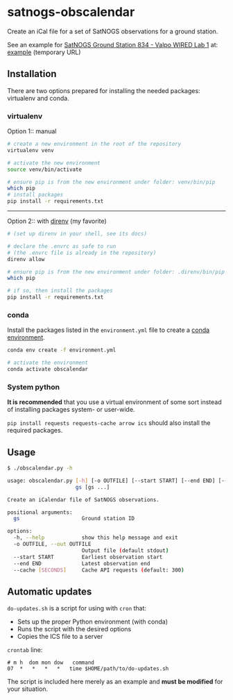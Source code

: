 # satnogs-obscalendar
Create an iCal file for a set of SatNOGS observations for a ground station.


See an example for [SatNOGS Ground Station 834 - Valpo WIRED Lab 1](https://network.satnogs.org/stations/834/) at: [example](https://agnd.net/dalian/calendar/) (temporary URL)


## Installation

There are two options prepared for installing the needed packages: virtualenv
and conda.


### virtualenv

Option 1:: manual

```bash
# create a new environment in the root of the repository
virtualenv venv

# activate the new environment
source venv/bin/activate

# ensure pip is from the new environment under folder: venv/bin/pip
which pip
# install packages
pip install -r requirements.txt
```

---


Option 2:: with [direnv](https://direnv.net/) (my favorite)

```bash
# (set up direnv in your shell, see its docs)

# declare the .envrc as safe to run
# (the .envrc file is already in the repository)
direnv allow

# ensure pip is from the new environment under folder: .direnv/bin/pip
which pip

# if so, then install the packages
pip install -r requirements.txt
```


### conda

Install the packages listed in the `environment.yml` file to create a [conda environment](https://conda.io/projects/conda/en/latest/user-guide/tasks/manage-environments.html#creating-an-environment-from-an-environment-yml-file).

```bash
conda env create -f environment.yml

# activate the environment
conda activate obscalendar
```


### System python

**It is recommended** that you use a virtual environment of some sort instead
of installing packages system- or user-wide.

`pip install requests requests-cache arrow ics` should also install the required packages.



## Usage

```bash
$ ./obscalendar.py -h

usage: obscalendar.py [-h] [-o OUTFILE] [--start START] [--end END] [--cache [SECONDS]]
                      gs [gs ...]

Create an iCalendar file of SatNOGS observations.

positional arguments:
  gs                    Ground station ID

options:
  -h, --help            show this help message and exit
  -o OUTFILE, --out OUTFILE
                        Output file (default stdout)
  --start START         Earliest observation start
  --end END             Latest observation end
  --cache [SECONDS]     Cache API requests (default: 300)
```

## Automatic updates

`do-updates.sh` is a script for using with `cron` that:
* Sets up the proper Python environment (with conda)
* Runs the script with the desired options
* Copies the ICS file to a server

`crontab` line:
```crontab
# m h  dom mon dow   command
07  *   *   *   *   time $HOME/path/to/do-updates.sh
```

The script is included here merely as an example and **must be modified** for your situation.

